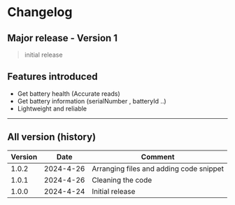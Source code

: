 # Changelog

## Major release - Version 1

> initial release

## Features introduced

- Get battery health (Accurate reads)
- Get battery information (serialNumber , batteryId ..)
- Lightweight and reliable

---

## All version (history)

| Version |    Date   | Comment                                 |
| ------- | --------- | --------------------------------------  |
|  1.0.2  | 2024-4-26 | Arranging files and adding code snippet |
|  1.0.1  | 2024-4-26 | Cleaning the code                       |
|  1.0.0  | 2024-4-24 | Initial release                         |
